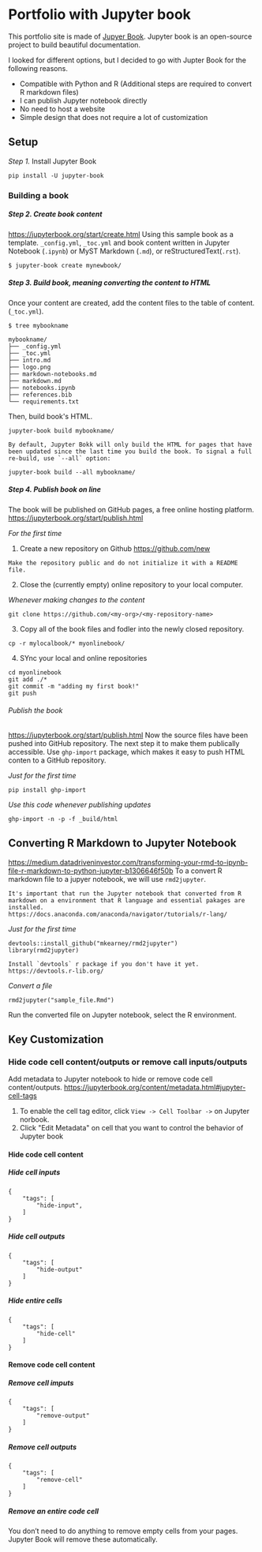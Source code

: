 # Portfolio with Jupyter book

This portfolio site is made of [Jupyer Book](https://jupyterbook.org/intro.html). Jupyter book is an open-source project to build beautiful documentation.  

I looked for different options, but I decided to go with Jupter Book for the following reasons.
- Compatible with Python and R (Additional steps are required to convert R markdown files)
- I can publish Jupyter notebook directly
- No need to host a website
- Simple design that does not require a lot of customization 

## Setup
*Step 1.*  Install Jupyter Book
```
pip install -U jupyter-book
```

### Building a book
##### *Step 2.*  Create book content
https://jupyterbook.org/start/create.html
Using this sample book as a template.
`_config.yml`, `_toc.yml` and book content written in Jupyter Notebook (`.ipynb`) or MyST Markdown (`.md`), or reStructuredText(`.rst`).
```
$ jupyter-book create mynewbook/
```

##### *Step 3.*  Build book, meaning converting the content to HTML
Once your content are created, add the content files to the table of content. (`_toc.yml`).

```
$ tree mybookname
```
```
mybookname/
├── _config.yml
├── _toc.yml
├── intro.md
├── logo.png
├── markdown-notebooks.md
├── markdown.md
├── notebooks.ipynb
├── references.bib
└── requirements.txt
```
Then, build book's HTML.
```
jupyter-book build mybookname/
```

```{note}
By default, Jupyter Bokk will only build the HTML for pages that have been updated since the last time you build the book. To signal a full re-build, use `--all` option:
```
```
jupyter-book build --all mybookname/
```

##### *Step 4.* Publish book on line
The book will be published on GitHub pages, a free online hosting platform.
https://jupyterbook.org/start/publish.html

*For the first time*
1. Create a new repository on Github https://github.com/new
```{note}
Make the repository public and do not initialize it with a README file.
```
2. Close the (currently empty) online repository to your local computer.

*Whenever making changes to the content*
```
git clone https://github.com/<my-org>/<my-repository-name>
```
3. Copy all of the book files and fodler into the newly closed repository.
```
cp -r mylocalbook/* myonlinebook/
```
4. SYnc your local and online repositories
```
cd myonlinebook
git add ./*
git commit -m "adding my first book!"
git push
```

###### Publish the book
https://jupyterbook.org/start/publish.html
Now the source files have been pushed into GitHub repository. The next step it to make them publically accessible. Use `ghp-import` package, which makes it easy to push HTML conten to a GitHub repository.

*Just for the first time*
```
pip install ghp-import
```
*Use this code whenever publishing updates*
```
ghp-import -n -p -f _build/html
```

## Converting R Markdown to Jupyter Notebook
https://medium.datadriveninvestor.com/transforming-your-rmd-to-ipynb-file-r-markdown-to-python-jupyter-b1306646f50b
To a convert R markdown file to a jupyer notebook, we will use `rmd2jupyter`.
```{note}
It's important that run the Jupyter notebook that converted from R markdown on a environment that R language and essential pakages are installed.
https://docs.anaconda.com/anaconda/navigator/tutorials/r-lang/
````

*Just for the first time*
```
devtools::install_github("mkearney/rmd2jupyter")
library(rmd2jupyter)
```

```{note}
Install `devtools` r package if you don't have it yet.
https://devtools.r-lib.org/
```

*Convert a file*
```
rmd2jupyter("sample_file.Rmd")
```

Run the converted file on Jupyter notebook, select the R environment.

## Key Customization
### Hide code cell content/outputs or remove call inputs/outputs
Add metadata to Jupyter notebook to hide or remove code cell content/outputs.
https://jupyterbook.org/content/metadata.html#jupyter-cell-tags
1. To enable the cell tag editor, click `View -> Cell Toolbar ->` on Jupyter norbook.
2. Click "Edit Metadata" on cell that you want to control the behavior of Jupyter book

#### Hide code cell content
##### Hide cell inputs
```
{
    "tags": [
        "hide-input",
    ]
}
```
##### Hide cell outputs
```
{
    "tags": [
        "hide-output"
    ]
}
```
##### Hide entire cells
```
{
    "tags": [
        "hide-cell"
    ]
}
```
#### Remove code cell content
##### Remove cell imputs
```
{
    "tags": [
        "remove-output"
    ]
}
```
##### Remove cell outputs
```
{
    "tags": [
        "remove-cell"
    ]
}
```
##### Remove an entire code cell
You don’t need to do anything to remove empty cells from your pages. Jupyter Book will remove these automatically. 

